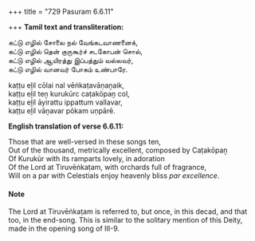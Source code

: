 +++
title = "729 Pasuram 6.6.11"

+++
**Tamil text and transliteration:**

கட்டு எழில் சோலை நல் வேங்கடவாணனைக்,  
கட்டு எழில் தென் குருகூர்ச் சடகோபன் சொல்,  
கட்டு எழில் ஆயிரத்து இப்பத்தும் வல்லவர்,  
கட்டு எழில் வானவர் போகம் உண்பாரே.

kaṭṭu eḻil cōlai nal vēṅkaṭavāṇaṉaik,  
kaṭṭu eḻil teṉ kurukūrc caṭakōpaṉ col,  
kaṭṭu eḻil āyirattu ippattum vallavar,  
kaṭṭu eḻil vāṉavar pōkam uṇpārē.

**English translation of verse 6.6.11:**

Those that are well-versed in these songs ten,  
Out of the thousand, metrically excellent, composed by Caṭakōpaṉ  
Of Kurukūr with its ramparts lovely, in adoration  
Of the Lord at Tiruvēṅkaṭam, with orchards full of fragrance,  
Will on a par with Celestials enjoy heavenly bliss *par excellence*.

#### Note

The Lord at Tiruvēṅkaṭam is referred to, but once, in this decad, and that too, in the end-song. This is similar to the solitary mention of this Deity, made in the opening song of III-9.


